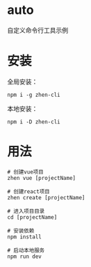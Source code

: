 # auto

自定义命令行工具示例

# 安装

全局安装：

```
npm i -g zhen-cli
```

本地安装：

```
npm i -D zhen-cli
```

# 用法

```
# 创建vue项目
zhen vue [projectName]

# 创建react项目
zhen create [projectName]

# 进入项目目录
cd [projectName]

# 安装依赖
npm install

# 启动本地服务
npm run dev
```

